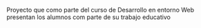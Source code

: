 Proyecto que como parte del curso de Desarrollo en entorno Web presentan los alumnos com parte de su trabajo educativo